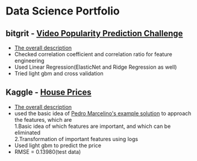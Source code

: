 # Data Science Portfolio
## bitgrit - [Video Popularity Prediction Challenge](https://github.com/TS-0910/Data-Science-Portfolio/blob/master/Video%20Popularity%20Prediction%20Challenge_12.2.2021.ipynb)
- [The overall description](https://bitgrit.net/competition/11#)<br/>
- Checked correlation coefficient and correlation ratio for feature engineering
- Used Linear Regression(ElasticNet and Ridge Regression as well)
- Tried light gbm and cross validation

## Kaggle - [House Prices](https://github.com/TS-0910/Kaggle_House_Prices/blob/master/house-price-ts-0910%20(1).ipynb)
- [The overall description](https://www.kaggle.com/c/house-prices-advanced-regression-techniques)
- used the basic idea of [Pedro Marcelino's example solution](https://www.kaggle.com/pmarcelino/comprehensive-data-exploration-with-python) to approach the features, which are<br/>
1.Basic idea of which features are important, and which can be eliminated<br/>
2.Transformation of important features using logs<br/>
- Used light gbm to predict the price
- RMSE = 0.13980(test data)
